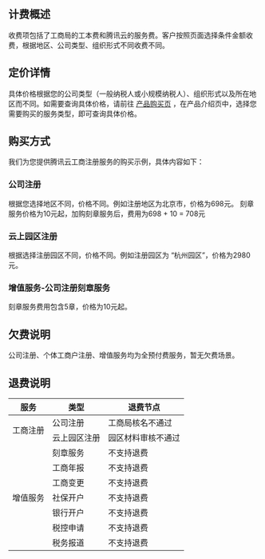 
## 计费概述
收费项包括了工商局的工本费和腾讯云的服务费。客户按照页面选择条件金额收费，根据地区、公司类型、组织形式不同收费不同。
## 定价详情
具体价格根据您的公司类型（一般纳税人或小规模纳税人）、组织形式以及所在地区而不同。如需要查询具体价格，请前往 [产品购买页](https://brg.cloud.tencent.com/) ，在产品介绍页中，选择您需要购买的服务类型，即可查询具体价格。
## 购买方式
我们为您提供腾讯云工商注册服务的购买示例，具体内容如下：
### 公司注册
根据您选择地区不同，价格不同。例如注册地区为北京市，价格为698元。
刻章服务价格为10元起，加购刻章服务后，费用为698 + 10 = 708元
### 云上园区注册
根据选择注册园区不同，价格不同。例如注册园区为 “杭州园区”，价格为2980元。
### 增值服务-公司注册刻章服务
刻章服务费用包含5章，价格为10元起。
## 欠费说明
公司注册、个体工商户注册、增值服务均为全预付费服务，暂无欠费场景。
## 退费说明

<table>
<thead>
<tr>
<th>服务</th>
<th>类型</th>
<th>退费节点</th>
</tr>
</thead>
<tbody><tr>
<td rowspan=2>工商注册</td>
<td>公司注册</td>
<td>工商局核名不通过</td>
</tr>
<tr>
<td>云上园区注册</td>
<td>园区材料审核不通过</td>
</tr>
<tr>
<td rowspan=8>增值服务</td>
<td>刻章服务</td>
<td>不支持退费</td>
</tr>
<tr>
<td>工商年报</td>
<td>不支持退费</td>
</tr>
<tr>
<td>工商变更</td>
<td>不支持退费</td>
</tr>
<tr>
<td>社保开户</td>
<td>不支持退费</td>
</tr>
<tr>
<td>银行开户</td>
<td>不支持退费</td>
</tr>
<tr>
<td>税控申请</td>
<td>不支持退费</td>
</tr>
<tr>
<td>税务报道</td>
<td>不支持退费</td>
</tr>
</tbody></table>

